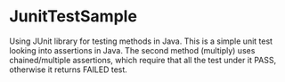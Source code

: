 # JunitTestSample
Using JUnit library for testing methods in Java.
This is a simple unit test looking into assertions in Java.
The second method (multiply) uses chained/multiple assertions, which require that all the test under it PASS, otherwise it returns FAILED test. 
